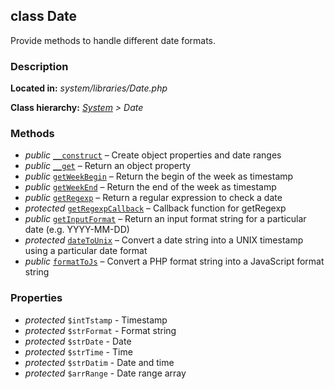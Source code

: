 class Date
----------

Provide methods to handle different date formats.

### Description ###

**Located in:** *system/libraries/Date.php*

**Class hierarchy:** *[System](System.md) > Date*



### Methods ###

- *public* [`__construct`](Date/__construct.md) – Create object properties and date ranges
- *public* [`__get`](Date/__get.md) – Return an object property
- *public* [`getWeekBegin`](Date/getWeekBegin.md) – Return the begin of the week as timestamp
- *public* [`getWeekEnd`](Date/getWeekEnd.md) – Return the end of the week as timestamp
- *public* [`getRegexp`](Date/getRegexp.md) – Return a regular expression to check a date
- *protected* [`getRegexpCallback`](Date/getRegexpCallback.md) – Callback function for getRegexp
- *public* [`getInputFormat`](Date/getInputFormat.md) – Return an input format string for a particular date (e.g. YYYY-MM-DD)
- *protected* [`dateToUnix`](Date/dateToUnix.md) – Convert a date string into a UNIX timestamp using a particular date format
- *public* [`formatToJs`](Date/formatToJs.md) – Convert a PHP format string into a JavaScript format string


### Properties ###
 
- *protected* `$intTstamp` - Timestamp
- *protected* `$strFormat` - Format string
- *protected* `$strDate` - Date
- *protected* `$strTime` - Time
- *protected* `$strDatim` - Date and time
- *protected* `$arrRange` - Date range array
